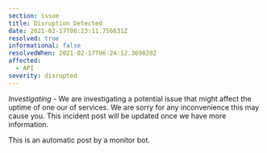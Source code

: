 ```yaml
---
section: issue
title: Disruption Detected
date: 2021-02-17T06:23:11.756631Z
resolved: true
informational: false
resolvedWhen: 2021-02-17T06:24:12.369820Z
affected:
  - API
severity: disrupted
---
```

*Investigating* - We are investigating a potential issue that might affect the uptime of one our of services. We are sorry for any inconvenience this may cause you. This incident post will be updated once we have more information.

This is an automatic post by a monitor bot.
        